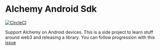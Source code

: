 # Alchemy Android Sdk

[![CircleCI](https://dl.circleci.com/status-badge/img/gh/tguerin/alchemy-sdk-android/tree/main.svg?style=svg)](https://dl.circleci.com/status-badge/redirect/gh/tguerin/alchemy-sdk-android/tree/main)

Support Alchemy on Android devices. This is a side project to learn stuff around web3 and releasing a library. You can follow progression with this [issue](/../../issues/1)